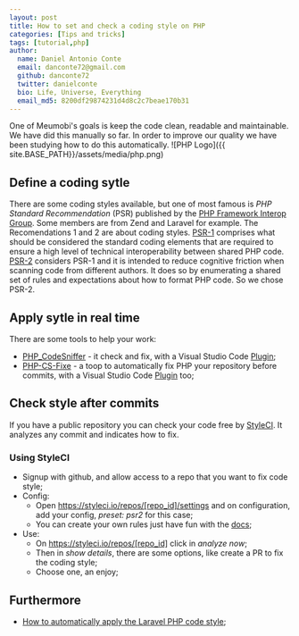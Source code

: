 ```yaml
---
layout: post
title: How to set and check a coding style on PHP
categories: [Tips and tricks]
tags: [tutorial,php]
author:
  name: Daniel Antonio Conte
  email: danconte72@gmail.com
  github: danconte72
  twitter: danielconte
  bio: Life, Universe, Everything
  email_md5: 8200df29874231d4d8c2c7beae170b31
---
```


One of Meumobi's goals is keep the code clean, readable and maintainable. We have did this manually so far. In order to improve our quality we have been studying how to do this automatically.
![PHP Logo]({{ site.BASE_PATH}}/assets/media/php.png)

## Define a coding sytle

There are some coding styles available, but one of most famous is *PHP Standard Recommendation* (PSR) published by the [PHP Framework Interop Group](https://www.php-fig.org/). Some members are from Zend and Laravel for example. The Recomendations 1 and 2 are about coding styles. [PSR-1](https://www.php-fig.org/psr/psr-1/) comprises what should be considered the standard coding elements that are required to ensure a high level of technical interoperability between shared PHP code. [PSR-2](https://www.php-fig.org/psr/psr-2/) considers PSR-1 and it is intended to reduce cognitive friction when scanning code from different authors. It does so by enumerating a shared set of rules and expectations about how to format PHP code.
So we chose PSR-2.

## Apply sytle in real time

There are some tools to help your work:
- [PHP_CodeSniffer](https://github.com/squizlabs/PHP_CodeSniffer) - it check and fix, with a Visual Studio Code [Plugin](https://marketplace.visualstudio.com/items?itemName=ikappas.phpcs); 
- [PHP-CS-Fixe](https://github.com/friendsofphp/php-cs-fixer) - a toop to automatically fix PHP your repository before commits, with a Visual Studio Code [Plugin](https://marketplace.visualstudio.com/items?itemName=Sophisticode.php-formatter) too;

## Check style after commits

If you have a public repository you can check your code free by [StyleCI](tyleci.io). It analyzes any commit and indicates how to fix.

### Using StyleCI

- Signup with github, and allow access to a repo that you want to fix code style;
- Config:
  - Open https://styleci.io/repos/[repo_id]/settings and on configuration, add your config, *preset: psr2* for this case;
  - You can create your own rules just have fun with the [docs](https://styleci.readme.io/docs/configuration);
- Use:
  - On https://styleci.io/repos/[repo_id] click in *analyze now*;
  - Then in *show details*, there are some options, like create a PR to fix the coding style;
  - Choose one, an enjoy;

## Furthermore
- [How to automatically apply the Laravel PHP code style](https://barryvanveen.nl/blog/31-how-to-automatically-apply-the-laravel-php-code-style);